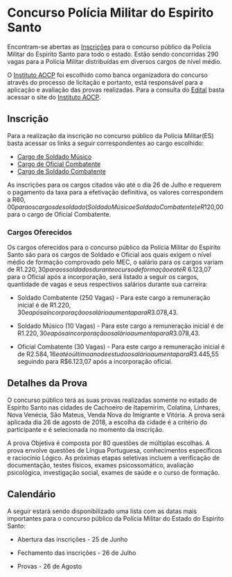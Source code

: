 # Concurso Polícia Militar do Espirito Santo

Encontram-se abertas as [Inscrições](http://www.institutoaocp.org.br/concursos.jsp) para o concurso público da Polícia Militar do Espirito Santo para todo o estado. Estão sendo concorridas 290 vagas para a Polícia Militar distribuídas em diversos cargos de nível médio.

O [Instituto AOCP](http://www.institutoaocp.org.br) foi escolhido como banca organizadora do concurso através do processo de licitação e portanto, está responsável para a aplicação e avaliação das provas realizadas. Para a consulta do [Edital](http://www.institutoaocp.org.br/concursos.jsp) basta acessar o site do [Instituto AOCP](http://www.institutoaocp.org.br/concursos.jsp).

## Inscrição 

Para a realização da inscrição no concurso público da Polícia Militar(ES) basta acessar os links a seguir correspondentes ao cargo escolhido:
* [Cargo de Soldado Músico](http://www.institutoaocp.org.br/concurso.jsp?id=196)
* [Cargo de Oficial Combatente](http://www.institutoaocp.org.br/concurso.jsp?id=195)
* [Cargo de Soldado Combatente](http://www.institutoaocp.org.br/concurso.jsp?id=194)

As inscrições para os cargos citados vão até o dia 26 de Julho e requerem o pagamento da taxa para a efetivação definitiva, os valores correspondem a R$60,00 para os cargos de soldado (Soldado Músico e Soldado Combatente) e R$120,00 para o cargo de Oficial Combatente.


### Cargos Oferecidos 

Os cargos oferecidos para o concurso público da Polícia Militar do Espirito Santo são para os cargos de Soldado e Oficial aos quais exigem o nível médio de formação comprovado pelo MEC, o salário para os cargos variam de R$1.220,30 para os soldados durante o curso de formação e até R$ 6.123,07 para o Oficial após a incorporação, será listado a seguir os cargos, quantidade de vagas e seus respectivos salários durante sua carreira: 

* Soldado Combatente (250 Vagas) - Para este cargo a remuneração inicial é de R$1.220,30 e após a incorporação o salário aumenta para R$3.078,43.

* Soldado Músico (10 Vagas) - Para este cargo a remuneração inicial é de R$1.220,30 e após a incorporação o salário aumenta para R$3.078,43.

* Oficial Combatente (30 Vagas) - Para este cargo a remuneração inicial é de R$2.584,16 e até o último ano de estudo o salário aumenta para R$3.445,55 seguindo para R$6.123,07 após a incorporação oficial.


## Detalhes da Prova 

O concurso público terá as suas provas realizadas somente no estado de Espirito Santo nas cidades de Cachoeiro de Itapemirim, Colatina, Linhares, Nova Venécia, São Mateus, Venda Nova do Imigrante e Vitória. A prova será aplicada dia 26 de agosto de 2018, a escolha da cidade é a critério do participante e é selecionada no momento da inscrição.  

A prova Objetiva é composta por 80 questões de múltiplas escolhas. A prova envolve questões de Língua Portuguesa, conhecimentos específicos e raciocínio Lógico. As próximas etapas seletivas incluem a verificação de documentação, testes físicos, exames psicossomático, avaliação psicológica, investigação social, exames de saúde e o curso de formação.

## Calendário 

A seguir estará sendo disponibilizado uma lista com as datas mais importantes para o concurso público da Polícia Militar do Estado do Espirito Santo:

* Abertura das inscrições - 25 de Junho 

* Fechamento das inscrições - 26 de Julho 

* Provas - 26 de Agosto 

  
